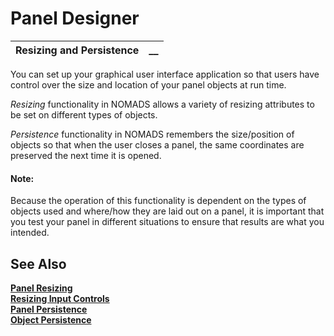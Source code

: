 # Panel Designer  
  
**Resizing and Persistence** |  **__**  
---|---  
  
You can set up your graphical user interface application so that users have control over the size and location of your panel objects at run time.

_Resizing_ functionality in NOMADS allows a variety of resizing attributes to be set on different types of objects.

_Persistence_ functionality in NOMADS remembers the size/position of objects so that when the user closes a panel, the same coordinates are preserved the next time it is opened.

#### **Note:**  
Because the operation of this functionality is dependent on the types of objects used and where/how they are laid out on a panel, it is important that you test your panel in different situations to ensure that results are what you intended.

## See Also

**[Panel Resizing](Panel%20Resizing.md)**  
**[Resizing Input Controls](Resizing%20Input%20Controls.md)**  
**[Panel Persistence](Panel%20Persistence.md)**  
**[Object Persistence](Object%20Persistence.md)**

